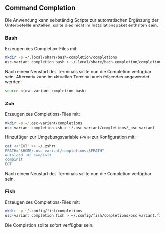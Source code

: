 ## Command Completion

Die Anwendung kann selbständig Scripte zur automatischen Ergänzung der Unterbefehle erstellen,
sollte dies nicht im Installationspaket enthalten sein.

### Bash

Erzeugen des Completion-Files mit:

```bash
mkdir -p ~/.local/share/bash-completion/completions
osc-variant completion bash > ~/.local/share/bash-completion/completions/osc-variant
```

Nach einem Neustart des Terminals sollte nun die Completion verfügbar sein.
Alternativ kann im aktuellen Terminal auch folgendes angewendet werden:

```bash
source <(osc-variant completion bash)
```

### Zsh

Erzeugen des Completions-Files mit:

```sh
mkdir -p ~/.osc-variant/completions
osc-variant completion zsh > ~/.osc-variant/completions/_osc-variant
```

Hinzufügen zur Umgebungsvariable `FPATH` zur Konfiguration mit:

```sh
cat <<"EOT" >> ~/.zshrc
FPATH="$HOME/.osc-variant/completions:$FPATH"
autoload -Uz compinit
compinit
EOT
```

Nach einem Neustart des Terminals sollte nun die Completion verfügbar sein.

### Fish

Erzeugen des Completions-Files mit:

```sh
mkdir -p ~/.config/fish/completions
osc-variant completion fish > ~/.config/fish/completions/osc-variant.fish
```

Die Completion sollte sofort verfügbar sein.